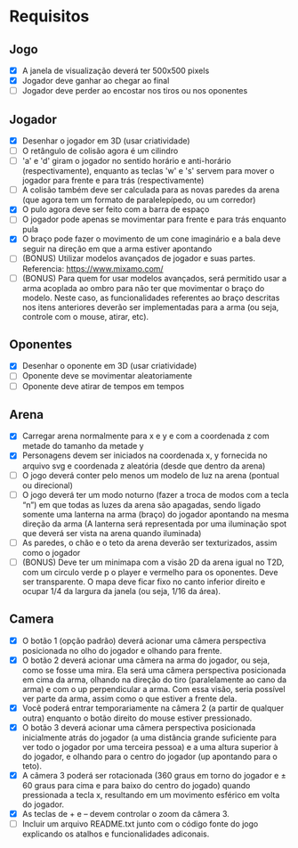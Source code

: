 # Requisitos

## Jogo

- [x] A janela de visualização deverá ter 500x500 pixels
- [x] Jogador deve ganhar ao chegar ao final
- [ ] Jogador deve perder ao encostar nos tiros ou nos oponentes

## Jogador

- [x] Desenhar o jogador em 3D (usar criatividade)
- [ ] O retângulo de colisão agora é um cilindro
- [ ] 'a' e 'd' giram o jogador no sentido horário e anti-horário (respectivamente), enquanto as teclas 'w' e 's' servem para mover o jogador para frente e para trás (respectivamente)
- [ ] A colisão também deve ser calculada para as novas paredes da arena (que agora tem um formato de paralelepípedo, ou um corredor)
- [x] O pulo agora deve ser feito com a barra de espaço
- [ ] O jogador pode apenas se movimentar para frente e para trás enquanto pula
- [x] O braço pode fazer o movimento de um cone imaginário e a bala deve seguir na direção em que a arma estiver apontando
- [ ] (BONUS) Utilizar modelos avançados de jogador e suas partes. Referencia: https://www.mixamo.com/
- [ ] (BONUS) Para quem for usar modelos avançados, será permitido usar a arma acoplada ao ombro para não ter que movimentar o braço do modelo. Neste caso, as funcionalidades referentes ao braço descritas nos itens anteriores deverão ser implementadas para a arma (ou seja, controle com o mouse, atirar, etc).

## Oponentes 

- [x] Desenhar o oponente em 3D (usar criatividade)
- [ ] Oponente deve se movimentar aleatoriamente
- [ ] Oponente deve atirar de tempos em tempos

## Arena

- [x] Carregar arena normalmente para x e y e com a coordenada z com metade do tamanho da metade y
- [x] Personagens devem ser iniciados na coordenada x, y fornecida no arquivo svg e coordenada z aleatória (desde que dentro da arena)
- [ ] O jogo deverá conter pelo menos um modelo de luz na arena (pontual ou direcional)
- [ ] O jogo deverá ter um modo noturno (fazer a troca de modos com a tecla “n”) em que todas as luzes da arena são apagadas, sendo ligado somente uma lanterna na arma (braço) do jogador apontando na mesma direção da arma (A lanterna será representada por uma iluminação spot que deverá ser vista na arena quando iluminada)
- [ ] As paredes, o chão e o teto da arena deverão ser texturizados, assim como o jogador
- [ ] (BONUS) Deve ter um minimapa com a visão 2D da arena igual no T2D, com um circulo verde p o player e vermelho para os oponentes. Deve ser transparente. O  mapa  deve  ficar  fixo  no  canto  inferior  direito  e  ocupar  1/4  da  largura  da  janela  (ou 
seja, 1/16 da área).

## Camera

- [x] O botão 1 (opção padrão) deverá acionar uma câmera perspectiva posicionada no olho do jogador e olhando para frente.
- [x] O botão 2 deverá acionar uma câmera na arma do jogador, ou seja, como se fosse uma mira. Ela será uma câmera perspectiva posicionada em cima da arma, olhando na direção do tiro (paralelamente ao cano da arma) e com o up perpendicular a arma. Com essa visão, seria possível ver parte da arma, assim como o que estiver a frente dela.
- [x] Você poderá entrar temporariamente na câmera 2 (a partir de qualquer outra) enquanto o botão direito do mouse estiver pressionado. 
- [x] O botão 3 deverá acionar uma câmera perspectiva posicionada inicialmente atrás do jogador (a uma distância grande suficiente para ver todo o jogador por uma terceira pessoa) e a uma altura superior à do jogador, e olhando para o centro do jogador (up apontando para o teto). 
- [x] A câmera 3 poderá ser rotacionada (360 graus em torno do jogador e ± 60 graus para cima e para baixo do centro do jogado) quando pressionada a tecla x, resultando em um movimento esférico em volta do jogador.
- [x] As teclas de + e – devem controlar o zoom da câmera 3.
- [ ] Incluir um arquivo README.txt junto com o código fonte do jogo explicando os atalhos e funcionalidades adiconais.